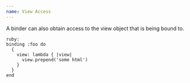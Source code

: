 ```yaml
---
name: View Access
---
```


A binder can also obtain access to the view object that is being bound to.

    ruby:
    binding :foo do
      { 
        view: lambda { |view|
          view.prepend('some html')
        }
      }
    end
